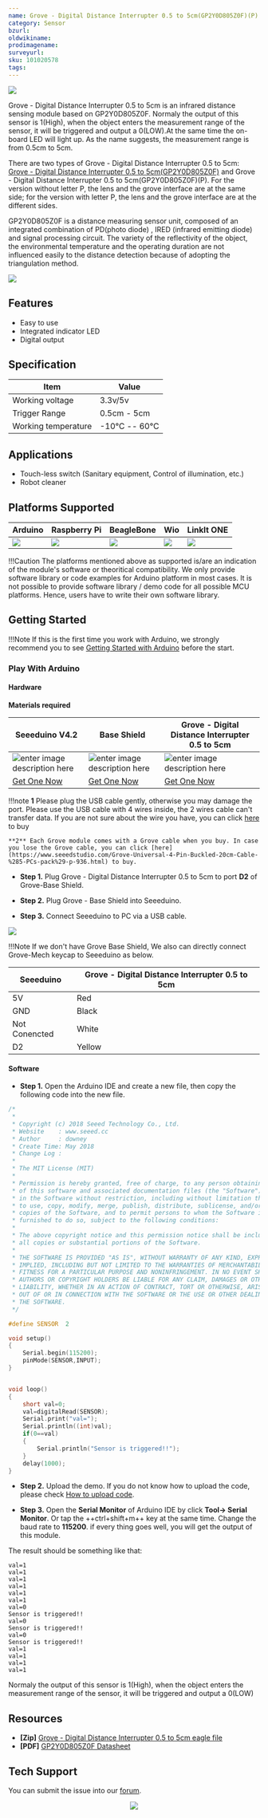```yaml
---
name: Grove - Digital Distance Interrupter 0.5 to 5cm(GP2Y0D805Z0F)(P)
category: Sensor
bzurl: 
oldwikiname: 
prodimagename:
surveyurl: 
sku: 101020578
tags: 
---
```



![](https://github.com/SeeedDocument/Grove-Digital_Distance_Interrupter_0.5_to_5cm-GP2Y0D805Z0F/raw/master/img/main_p.JPG)


Grove - Digital Distance Interrupter 0.5 to 5cm is an infrared distance sensing module based on GP2Y0D805Z0F. Normaly the output of this sensor is 1(High), when the object enters the measurement range of the sensor, it will be triggered and output a 0(LOW).At the same time the on-board LED will light up. As the name suggests, the measurement range is from 0.5cm to 5cm.


There are two types of  Grove - Digital Distance Interrupter 0.5 to 5cm: [Grove - Digital Distance Interrupter 0.5 to 5cm(GP2Y0D805Z0F)](https://www.seeedstudio.com/Grove-Digital-Distance-Interrupter-0.5-to-5cm%28GP2Y0D805Z0F%29-p-3084.html)  and Grove - Digital Distance Interrupter 0.5 to 5cm(GP2Y0D805Z0F)(P). For the version without letter P, the lens and the grove interface are at the same side; for the version with letter P, the lens and the grove interface are at the different sides.

GP2Y0D805Z0F is a distance measuring sensor unit, composed of an integrated combination of PD(photo diode) , IRED (infrared emitting diode) and signal processing circuit. The variety of the reflectivity of the object, the environmental temperature and the operating duration are not influenced easily to the distance detection because of adopting the triangulation method. 


<p style=":center"><a href="https://www.seeedstudio.com/Grove-Digital-Distance-Interrupter-0.5-to-5cm%28GP2Y0D805Z0F%29%28P%29-p-3085.html" target="_blank"><img src="https://github.com/SeeedDocument/wiki_english/raw/master/docs/images/300px-Get_One_Now_Banner-ragular.png" /></a></p>


## Features

- Easy to use
- Integrated indicator LED  
- Digital output


## Specification

|Item|Value|
|---|---|
|Working voltage|3.3v/5v|
|Trigger Range|0.5cm - 5cm |
|Working temperature|-10℃ -- 60℃|



## Applications

- Touch-less switch (Sanitary equipment, Control of illumination, etc.)
- Robot cleaner


## Platforms Supported


| Arduino                                                                                             | Raspberry Pi                                                                                             | BeagleBone                                                                                      | Wio                                                                                               | LinkIt ONE                                                                                         |
|-----------------------------------------------------------------------------------------------------|----------------------------------------------------------------------------------------------------------|-------------------------------------------------------------------------------------------------|---------------------------------------------------------------------------------------------------|----------------------------------------------------------------------------------------------------|
| ![](https://raw.githubusercontent.com/SeeedDocument/wiki_english/master/docs/images/arduino_logo.jpg) | ![](https://raw.githubusercontent.com/SeeedDocument/wiki_english/master/docs/images/raspberry_pi_logo.jpg) | ![](https://raw.githubusercontent.com/SeeedDocument/wiki_english/master/docs/images/bbg_logo_n.jpg) | ![](https://raw.githubusercontent.com/SeeedDocument/wiki_english/master/docs/images/wio_logo_n.jpg) | ![](https://raw.githubusercontent.com/SeeedDocument/wiki_english/master/docs/images/linkit_logo_n.jpg) |

!!!Caution
    The platforms mentioned above as supported is/are an indication of the module's software or theoritical compatibility. We only provide software library or code examples for Arduino platform in most cases. It is not possible to provide software library / demo code for all possible MCU platforms. Hence, users have to write their own software library.



## Getting Started

!!!Note
    If this is the first time you work with Arduino, we strongly recommend you to see [Getting Started with Arduino](http://wiki.seeedstudio.com/Getting_Started_with_Arduino/) before the start.



### Play With Arduino

#### Hardware

**Materials required**

| Seeeduino V4.2 | Base Shield| Grove - Digital Distance Interrupter 0.5 to 5cm |
|--------------|-------------|-----------------|
|![enter image description here](https://raw.githubusercontent.com/SeeedDocument/Grove_Light_Sensor/master/images/gs_1.jpg)|![enter image description here](https://raw.githubusercontent.com/SeeedDocument/Grove_Light_Sensor/master/images/gs_4.jpg)|![enter image description here](https://github.com/SeeedDocument/Grove-Digital_Distance_Interrupter_0.5_to_5cm-GP2Y0D805Z0F/raw/master/img/thumbnail_p.jpg)|
|<a href="http://www.seeedstudio.com/Seeeduino-V4.2-p-2517.html" target="_blank">Get One Now</a>|<a href="https://www.seeedstudio.com/Base-Shield-V2-p-1378.html" target="_blank">Get One Now</a>|<a href="https://www.seeedstudio.com/Grove-Digital-Distance-Interrupter-0.5-to-5cm%28GP2Y0D805Z0F%29%28P%29-p-3085.html" target="_blank">Get One Now</a>|


!!!note
    **1** Please plug the USB cable gently, otherwise you may damage the port. Please use the USB cable with 4 wires inside, the 2 wires cable can't transfer data. If you are not sure about the wire you have, you can click [here](https://www.seeedstudio.com/Micro-USB-Cable-48cm-p-1475.html) to buy
    
    **2** Each Grove module comes with a Grove cable when you buy. In case you lose the Grove cable, you can click [here](https://www.seeedstudio.com/Grove-Universal-4-Pin-Buckled-20cm-Cable-%285-PCs-pack%29-p-936.html) to buy.



- **Step 1.** Plug Grove - Digital Distance Interrupter 0.5 to 5cm to port **D2** of Grove-Base Shield.

- **Step 2.** Plug Grove - Base Shield into Seeeduino.

- **Step 3.** Connect Seeeduino to PC via a USB cable.


![](https://github.com/SeeedDocument/Grove-Digital_Distance_Interrupter_0.5_to_5cm-GP2Y0D805Z0F/raw/master/img/connect.jpg)



!!!Note
	If we don't have Grove Base Shield, We also can directly connect Grove-Mech keycap to Seeeduino as below.


| Seeeduino     | Grove - Digital Distance Interrupter 0.5 to 5cm|
|---------------|-------------------------|
| 5V            | Red                     |
| GND           | Black                   |
| Not Conencted | White                   |
| D2            | Yellow                  |



#### Software

- **Step 1.** Open the Arduino IDE and create a new file, then copy the following code into the new file.

```c++
/*
 *  
 * Copyright (c) 2018 Seeed Technology Co., Ltd.
 * Website    : www.seeed.cc
 * Author     : downey
 * Create Time: May 2018
 * Change Log :
 *
 * The MIT License (MIT)
 *
 * Permission is hereby granted, free of charge, to any person obtaining a copy
 * of this software and associated documentation files (the "Software"), to deal
 * in the Software without restriction, including without limitation the rights
 * to use, copy, modify, merge, publish, distribute, sublicense, and/or sell
 * copies of the Software, and to permit persons to whom the Software is
 * furnished to do so, subject to the following conditions:
 *
 * The above copyright notice and this permission notice shall be included in
 * all copies or substantial portions of the Software.
 *
 * THE SOFTWARE IS PROVIDED "AS IS", WITHOUT WARRANTY OF ANY KIND, EXPRESS OR
 * IMPLIED, INCLUDING BUT NOT LIMITED TO THE WARRANTIES OF MERCHANTABILITY,
 * FITNESS FOR A PARTICULAR PURPOSE AND NONINFRINGEMENT. IN NO EVENT SHALL THE
 * AUTHORS OR COPYRIGHT HOLDERS BE LIABLE FOR ANY CLAIM, DAMAGES OR OTHER
 * LIABILITY, WHETHER IN AN ACTION OF CONTRACT, TORT OR OTHERWISE, ARISING FROM,
 * OUT OF OR IN CONNECTION WITH THE SOFTWARE OR THE USE OR OTHER DEALINGS IN
 * THE SOFTWARE.
 */

#define SENSOR  2

void setup()
{
	Serial.begin(115200);
	pinMode(SENSOR,INPUT);
}


void loop()
{
	short val=0;
	val=digitalRead(SENSOR);
	Serial.print("val=");
	Serial.println((int)val);
	if(0==val)
	{
		Serial.println("Sensor is triggered!!");
	}
	delay(1000);
}

```

- **Step 2.** Upload the demo. If you do not know how to upload the code, please check [How to upload code](http://wiki.seeedstudio.com/Upload_Code/).

- **Step 3.** Open the **Serial Monitor** of Arduino IDE by click **Tool-> Serial Monitor**. Or tap the ++ctrl+shift+m++ key at the same time. Change the baud rate to **115200**.
if every thing goes well, you will get the output of this module.

The result should be something like that:

```
val=1
val=1
val=1
val=1
val=1
val=1
val=0
Sensor is triggered!!
val=0
Sensor is triggered!!
val=0
Sensor is triggered!!
val=1
val=1
val=1
val=1
```

Normaly the output of this sensor is 1(High), when the object enters the measurement range of the sensor, it will be triggered and output a 0(LOW)


## Resources

- **[Zip]** [Grove - Digital Distance Interrupter 0.5 to 5cm eagle file](https://github.com/SeeedDocument/Grove-Digital_Distance_Interrupter_0.5_to_5cm-GP2Y0D805Z0F/raw/master/res/Grove-Digital_Distance_Interrupter_0.5_to_5cm-GP2Y0D805Z0F.zip)
- **[PDF]** [GP2Y0D805Z0F Datasheet](https://github.com/SeeedDocument/Grove-Digital_Distance_Interrupter_0.5_to_5cm-GP2Y0D805Z0F/raw/master/res/GP2Y0D805Z0F.pdf)



## Tech Support
You can submit the issue into our [forum](https://forum.seeedstudio.com/).
<br /><p style="text-align:center"><a href="https://www.seeedstudio.com/act-4.html?utm_source=wiki&utm_medium=wikibanner&utm_campaign=newproducts" target="_blank"><img src="https://github.com/SeeedDocument/Wiki_Banner/raw/master/new_product.jpg" /></a></p>